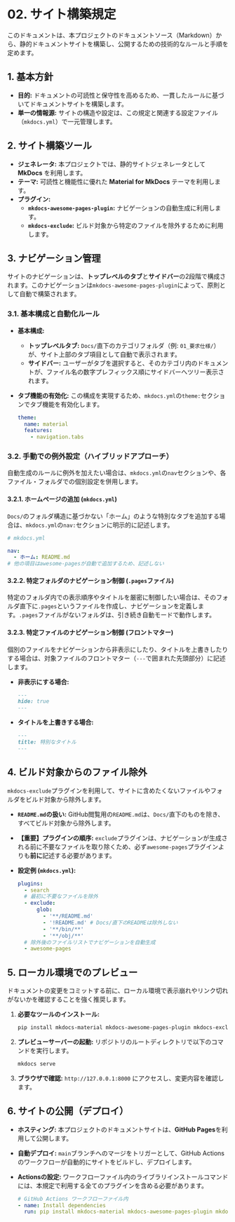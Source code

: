 # 02. サイト構築規定

このドキュメントは、本プロジェクトのドキュメントソース（Markdown）から、静的ドキュメントサイトを構築し、公開するための技術的なルールと手順を定めます。

## 1. 基本方針

- **目的:** ドキュメントの可読性と保守性を高めるため、一貫したルールに基づいてドキュメントサイトを構築します。
- **単一の情報源:** サイトの構造や設定は、この規定と関連する設定ファイル（`mkdocs.yml`）で一元管理します。

## 2. サイト構築ツール

- **ジェネレータ:** 本プロジェクトでは、静的サイトジェネレータとして **MkDocs** を利用します。
- **テーマ:** 可読性と機能性に優れた **Material for MkDocs** テーマを利用します。
- **プラグイン:**
  - **`mkdocs-awesome-pages-plugin`:** ナビゲーションの自動生成に利用します。
  - **`mkdocs-exclude`:** ビルド対象から特定のファイルを除外するために利用します。

## 3. ナビゲーション管理

サイトのナビゲーションは、**トップレベルのタブ**と**サイドバー**の2段階で構成されます。このナビゲーションは`mkdocs-awesome-pages-plugin`によって、原則として自動で構築されます。

### 3.1. 基本構成と自動化ルール

- **基本構成:**
  - **トップレベルタブ:** `Docs/`直下のカテゴリフォルダ（例: `01_要求仕様/`）が、サイト上部のタブ項目として自動で表示されます。
  - **サイドバー:** ユーザーがタブを選択すると、そのカテゴリ内のドキュメントが、ファイル名の数字プレフィックス順にサイドバーへツリー表示されます。
- **タブ機能の有効化:**
  この構成を実現するため、`mkdocs.yml`の`theme:`セクションでタブ機能を有効化します。

  ```yaml
  theme:
    name: material
    features:
      - navigation.tabs
  ```

### 3.2. 手動での例外設定（ハイブリッドアプローチ）

自動生成のルールに例外を加えたい場合は、`mkdocs.yml`の`nav`セクションや、各ファイル・フォルダでの個別設定を併用します。

#### 3.2.1. ホームページの追加 (`mkdocs.yml`)

`Docs/`のフォルダ構造に基づかない「ホーム」のような特別なタブを追加する場合は、`mkdocs.yml`の`nav:`セクションに明示的に記述します。

```yaml
# mkdocs.yml

nav:
  - ホーム: README.md
# 他の項目はawesome-pagesが自動で追加するため、記述しない
```

#### 3.2.2. 特定フォルダのナビゲーション制御 (`.pages`ファイル)

特定のフォルダ内での表示順序やタイトルを厳密に制御したい場合は、そのフォルダ直下に`.pages`というファイルを作成し、ナビゲーションを定義します。`.pages`ファイルがないフォルダは、引き続き自動モードで動作します。

#### 3.2.3. 特定ファイルのナビゲーション制御 (フロントマター)

個別のファイルをナビゲーションから非表示にしたり、タイトルを上書きしたりする場合は、対象ファイルのフロントマター（`---`で囲まれた先頭部分）に記述します。

- **非表示にする場合:**

  ```markdown
  ---
  hide: true
  ---
  ```

- **タイトルを上書きする場合:**

  ```markdown
  ---
  title: 特別なタイトル
  ---
  ```

## 4. ビルド対象からのファイル除外

`mkdocs-exclude`プラグインを利用して、サイトに含めたくないファイルやフォルダをビルド対象から除外します。

- **`README.md`の扱い:** GitHub閲覧用の`README.md`は、`Docs/`直下のものを除き、すべてビルド対象から除外します。
- **【重要】プラグインの順序:** `exclude`プラグインは、ナビゲーションが生成される前に不要なファイルを取り除くため、必ず`awesome-pages`プラグインよりも**前に**記述する必要があります。
- **設定例 (`mkdocs.yml`):**

  ```yaml
  plugins:
    - search
    # 最初に不要なファイルを除外
    - exclude:
        glob:
          - '**/README.md'
          - '!README.md' # Docs/直下のREADMEは除外しない
          - '**/bin/**'
          - '**/obj/**'
    # 除外後のファイルリストでナビゲーションを自動生成
    - awesome-pages
  ```

## 5. ローカル環境でのプレビュー

ドキュメントの変更をコミットする前に、ローカル環境で表示崩れやリンク切れがないかを確認することを強く推奨します。

1. **必要なツールのインストール:**

   ```bash
   pip install mkdocs-material mkdocs-awesome-pages-plugin mkdocs-exclude pymdown-extensions mkdocs-git-revision-date-localized-plugin
   ```

2. **プレビューサーバーの起動:**
   リポジトリのルートディレクトリで以下のコマンドを実行します。

   ```bash
   mkdocs serve
   ```

3. **ブラウザで確認:** `http://127.0.0.1:8000` にアクセスし、変更内容を確認します。

## 6. サイトの公開（デプロイ）

- **ホスティング:** 本プロジェクトのドキュメントサイトは、**GitHub Pages**を利用して公開します。

- **自動デプロイ:** `main`ブランチへのマージをトリガーとして、GitHub Actionsのワークフローが自動的にサイトをビルドし、デプロイします。
- **Actionsの設定:** ワークフローファイル内のライブラリインストールコマンドには、本規定で利用する全てのプラグインを含める必要があります。

  ```yaml
  # GitHub Actions ワークフローファイル内
  - name: Install dependencies
    run: pip install mkdocs-material mkdocs-awesome-pages-plugin mkdocs-exclude
  ```
